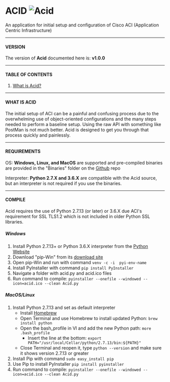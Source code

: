# ACID	![Acid][logo]
An application for initial setup and configuration of Cisco ACI (Application Centric Infrastructure)


-----------------------------------------
####   VERSION   ####

The version of **Acid** documented here is: **v1.0.0**


-----------------------------------------
####   TABLE OF CONTENTS   ####

1. [What is Acid?](#what-is-acid)


-----------------------------------------
####   WHAT IS ACID   ####

The initial setup of ACI can be a painful and confusing process due to the overwhelming use of object-oriented configurations and the many steps needed to perform a baseline setup. Using the raw API with something like PostMan is not much better. Acid is designed to get you through that process quickly and painlessly.


--------------------------------------
####   REQUIREMENTS   ####

OS:			**Windows, Linux, and MacOS** are supported and pre-compiled binaries are provided in the "Binaries" folder on the [Github][github_acid] repo

Interpreter:		**Python 2.7.X and 3.6.X** are compatible with the Acid source, but an interpreter is not required if you use the binaries.


--------------------------------------
####   COMPILE   ####
Acid requires the use of Python 2.7.13 (or later) or 3.6.X due ACI's requirement for SSL TLS1.2 which is not included in older Python SSL libraries.

##### Windows
  1. Install Python 2.7.13+ or Python 3.6.X interpreter from the [Python Website][python_website]
  2. Download "pip-Win" from its [download site][pip_win]
  3. Open pip-Win and run with command `venv -c -i  pyi-env-name`
  4. Install PyInstaller with command `pip install PyInstaller`
  5. Navigate a folder with acid.py and acid.ico files
  6. Run command to compile: `pyinstaller --onefile --windowed --icon=acid.ico --clean Acid.py`

##### MacOS/Linux
  1. Install Python 2.7.13 and set as default interpreter
	  - Install [Homebrew][homebrew]
	  - Open Terminal and use Homebrew to install updated Python: `brew install python`
	  - Open the bash_profile in VI and add the new Python path: `more .bash_profile`
	    - Insert the line at the bottom: `export PATH="/usr/local/Cellar/python/2.7.13/bin:${PATH}"`
	  - Close Terminal and reopen it, type `python --version` and make sure it shows version 2.7.13 or greater
  2. Install Pip with command `sudo easy_install pip`
  3. Use Pip to install PyInstaller `pip install pyinstaller`
  4. Run command to compile: `pyinstaller --onefile --windowed --icon=acid.ico --clean Acid.py`


[logo]: http://www.packetsar.com/wp-content/uploads/acid-logo-tiny-100.png
[github_acid]: https://github.com/PackeTsar/acid
[python_website]: https://www.python.org/
[pip_win]: https://sites.google.com/site/pydatalog/python/pip-for-windows
[homebrew]: https://brew.sh/
